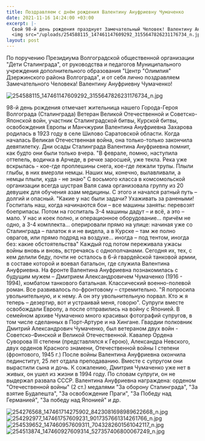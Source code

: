 ```yaml
---
title: Поздравляем с днём рождения Валентину Ануфриевну Чумаченко
date: 2021-11-16 14:24:00 +03:00
excerpt: |-
  Свой 98-й день рождения празднует Замечательный Человек! Валентину Ануфриевну Чумаченко.
  <img src="/uploads/254588115_147461147609292_3155647826231176734_n.jpg" alt="Валентина Ануфриевна Чумаченко">
layout: post
---
```


По поручению Президиума Волгоградской общественной организации "Дети Сталинграда", от руководства и педагогов Муниципального учреждения  дополнительного образования "Центр "Олимпия" Дзержинского района Волгограда", и от себя лично поздравляем Замечательного Человека! Валентину Ануфриевну Чумаченко!

![254588115_147461147609292_3155647826231176734_n.jpg](/uploads/254588115_147461147609292_3155647826231176734_n.jpg)

98-й день рождения отмечает жительница нашего Города-Героя Волгограда (Сталинграда) Ветеран Великой Отечественной и Советско-Японской войн, участник Сталинградской битвы, Курской битвы, освобождения Европы и Манчжурии 
Валентина Ануфриевна Захарова родилась в 1923 году в селе Шилово Саратовской области. Когда началась Великая Отечественная война, она только-только закончила девятилетку.
Дни осады Сталинграда Валентина Ануфриевна помнит, как будто они были только вчера. 
"В феврале, помню, наступила оттепель, водичка в Арчеде, в речке заросшей, уже текла. Река уже вскрылась - кое-где проплешины снега, кое-где лежали трупы. Плыли глыбы, в них вмерзли немцы. Наших мы, конечно, вылавливали, а немцы плыли, куда - не знаю" 
С восьмого класса в комсомольской организации всегда шустрая Валя сама организовала группу из 20 девушек для обучения азам медицины. С этого и начался ратный путь – долгий и опасный. 
"Какие у нас были задачи? Ухаживать за ранеными! Госпиталь наш, когда начинаются бои – все машины заняты: перевозят боеприпасы. Потом на госпиталь 3-4 машины дадут – и всё, а это – мало. У нас и коек полно, и операционное оборудование… причём не одно, а 3-4 комплекта… оперировали прямо на улице: начиная уже со Сталинграда – палаток я и не видела, а в Курске – там же полно оврагов, или прямо подряд на воздухе… иногда – под тентом, иногда без: какие обстоятельства" 
Каждый год потом переживала ужасы войны вновь и вновь, встречаясь с однополчанами. Сегодня их, тех, с кем делили беду, почти не осталось в 
6-й гвардейской танковой армии, в составе которой и воевал батальон, где служила Валентина Ануфриевна. 
На фронте Валентина Ануфриевна познакомилась с будущим мужем – Дмитрием Александровичем Чумаченко (1916 - 1994), комбатом танкового батальная. Классический военно-полевой роман. Все развивалось по-фронтовому – стремительно. 
"Я попросила увольнительную, и к нему. А он эту увольнительную порвал. Кто ж я теперь – дезертир, вот и устраивай меня, говорю". 
Супруги вместе освобождали Европу, а после отправились на войну с Японией. В семейном архиве Чумаченко много красивых фотографий супругов, в том числе сделанных в Порт-Артуре и на Хингане. 
Гвардии полковник Дмитрий Александрович Чумаченко, был ветераном двух войн - Советско-Финской и Великой Отечественной. Кавалер Ордена Суворова III степени (представлялся к Герою), Александра Невского, двух орденов Красного знамени, Отечественной войны I степени (фронтового, 1945 г.) 
После войны Валентина Ануфриевна окончила пединститут, 25 лет отдала преподаванию. Вместе с супругом они вырастили сына и дочь. К сожалению, Дмитрия Чумаченко уже нет в живых, он ушел из жизни в 1994 году. По словам супруги, он не выдержал развала СССР. 
Валентина Ануфриевна награждена:
орденом "Отечественной войны" (2 ст.) медалями "За оборону Сталинграда", "За взятие Будапешта", "За освобождение Праги", "За Победу над Германией", "За победу над Японией" и др.

![254276568_147461714275902_8423081698989622668_n.jpg](/uploads/254276568_147461714275902_8423081698989622668_n.jpg)![254292977_147461757609231_9017357661314261766_n.jpg](/uploads/254292977_147461757609231_9017357661314261766_n.jpg)![254539652_147460957609311_7043282601561042117_n.jpg](/uploads/254539652_147460957609311_7043282601561042117_n.jpg)![254513874_147460927609314_527357406800067249_n.jpg](/uploads/254513874_147460927609314_527357406800067249_n.jpg)